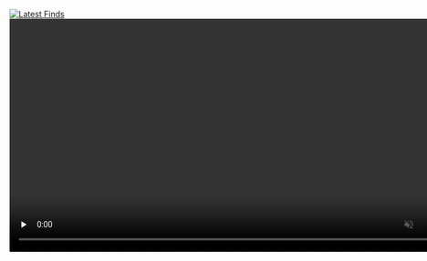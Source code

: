 [![Latest Finds](https://wispy-bread-7719.luhgoldfarb-f42.workers.dev/?n=50&cols=10&size=112&gap=10&r=16&title=0)](https://lucasg.pythonanywhere.com/link)
<video src="https://github.com/user-attachments/assets/2ef0adf4-5630-48d4-978b-53b720e2f258"
       width="820" controls muted playsinline preload="none"></video>
